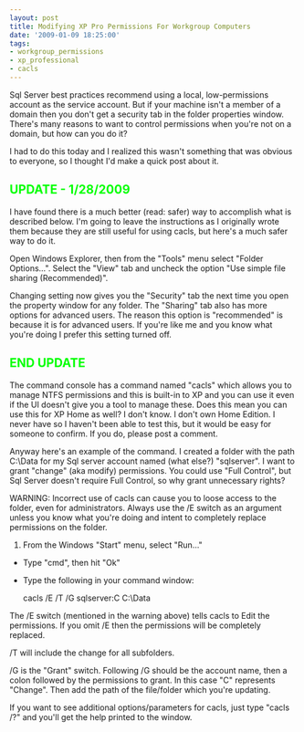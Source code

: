 ```yaml
---
layout: post
title: Modifying XP Pro Permissions For Workgroup Computers
date: '2009-01-09 18:25:00'
tags:
- workgroup_permissions
- xp_professional
- cacls
---
```


Sql Server best practices recommend using a local, low-permissions account as the service account. But if your machine isn't a member of a domain then you don't get a security tab in the folder properties window. There's many reasons to want to control permissions when you're not on a domain, but how can you do it?

I had to do this today and I realized this wasn't something that was obvious to everyone, so I thought I'd make a quick post about it.

<h2><font color="#00ff00"><strong>UPDATE - 1/28/2009</strong></font></h2>

I have found there is a much better (read: safer) way to accomplish what is described below. I'm going to leave the instructions as I originally wrote them because they are still useful for using cacls, but here's a much safer way to do it.

Open Windows Explorer, then from the "Tools" menu select "Folder Options...". Select the "View" tab and uncheck the option "Use simple file sharing (Recommended)".

Changing setting now gives you the "Security" tab the next time you open the property window for any folder. The "Sharing" tab also has more options for advanced users. The reason this option is "recommended" is because it is for advanced users. If you're like me and you know what you're doing I prefer this setting turned off. 

<h2><font color="#00ff00"><strong>END UPDATE</strong></font></h2>

The command console has a command named "cacls" which allows you to manage NTFS permissions and this is built-in to XP and you can use it even if the UI doesn't give you a tool to manage these. Does this mean you can use this for XP Home as well? I don't know. I don't own Home Edition. I never have so I haven't been able to test this, but it would be easy for someone to confirm. If you do, please post a comment.

Anyway here's an example of the command. I created a folder with the path C:\Data for my Sql server account named (what else?) "sqlserver". I want to grant "change" (aka modify) permissions. You could use "Full Control", but Sql Server doesn't require Full Control, so why grant unnecessary rights?

WARNING: Incorrect use of cacls can cause you to loose access to the folder, even for administrators. Always use the /E switch as an argument unless you know what you're doing and intent to completely replace permissions on the folder.


1. From the Windows "Start" menu, select "Run..."
* Type "cmd", then hit "Ok"
* Type the following in your command window:

    cacls /E /T /G sqlserver:C C:\Data

The /E switch (mentioned in the warning above) tells cacls to Edit the permissions. If you omit /E then the permissions will be completely replaced.

/T will include the change for all subfolders.

/G is the "Grant" switch. Following /G should be the account name, then a colon followed by the permissions to grant. In this case "C" represents "Change". Then add the path of the file/folder which you're updating.

If you want to see additional options/parameters for cacls, just type "cacls /?" and you'll get the help printed to the window.
